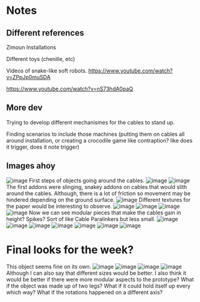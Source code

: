 

# Notes

## Different references

Zimoun Installations

Different toys (chenille, etc)

 Videos of snake-like soft robots.
https://www.youtube.com/watch?v=ZPpJp0muSDA

https://www.youtube.com/watch?v=nS73hdA0paQ
 


## More dev
Trying to develop different mechanismes for the cables to stand up.

Finding scenarios to include those machines (putting them on cables all around installation, or creating a crocodile game like contraption? like does it trigger, does it note trigger)


## Images  ahoy

![image](img/1.jpg)
First steps of objects going around the cables.
![image](img/2.jpg)
![image](img/3.jpg)
The first addons were slinging, snakey addons on cables that would slith around the cables. Although, there is a lot of friction so movement may be hindered depending on the ground surface.
![image](img/4.jpg)
Different textures for the paper would be interesting to observe.
![image](img/5.jpg)
![image](img/6.jpg)
![image](img/7.jpg)
![image](img/8.jpg)
Now we can see modular pieces that make the cables gain in height? Spikes? Sort of like Cable Paralinkers but less small.
![image](img/9.jpg)
![image](img/10.jpg)
![image](img/11.jpg)
![image](img/12.jpg)
![image](img/13.jpg)
![image](img/15.jpg)
![image](img/16.jpg)

# Final looks for the week?

This object seems fine on its own.
![image](img/17.jpg)
![image](img/29.jpg)
![image](img/30.jpg)
![image](img/31.jpg)
Although I can also say that different sizes would be better. I also think it would be better if there were more modular aspects to the prototype?
What if the object was made up of two legs? What if it could hold itself up every which way? What if the rotations happened on a different axis?